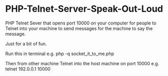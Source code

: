 # PHP-Telnet-Server-Speak-Out-Loud
PHP Telnet Sever that opens port 10000 on your computer for people to Telnet into your machine to send messages for the machine to say the message.

Just for a bit of fun.

Run this in terminal e.g. php -q socket_it_to_me.php

Then from other machine Telnet into the host machine on port 10000 e.g. telnet 192.0.0.1 10000
